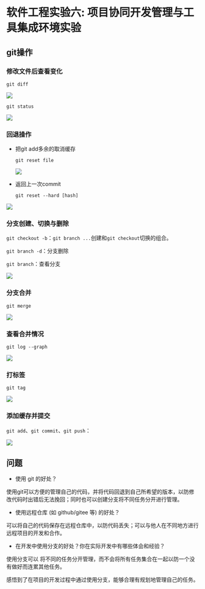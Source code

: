 # 软件工程实验六: 项目协同开发管理与工具集成环境实验

## git操作

### 修改文件后查看变化

`git diff`

![](ref/diff.png)

`git status`

![](ref/status.png)

### 回退操作

- 把git add多余的取消缓存

  `git reset file`

  ![](ref/reset_file.png)

- 返回上一次commit

  `git reset --hard [hash]`

![](ref/reset_commit.png)

### 分支创建、切换与删除

`git checkout -b`：`git branch ...`创建和`git checkout`切换的组合。

`git branch -d`：分支删除

`git branch`：查看分支

![](ref/branch.png)

### 分支合并

`git merge`

![](ref/merge.png)

### 查看合并情况

`git log --graph`

![](ref/log.png)

### 打标签

`git tag`

![](ref/tag.png)

### 添加缓存并提交

`git add`、`git commit`、`git push`：

![](ref/push.png)

## 问题

- 使用 git 的好处？

使用git可以方便的管理自己的代码，并将代码回退到自己所希望的版本，以防修改代码时出错后无法挽回；同时也可以创建分支将不同任务分开进行管理。

- 使用远程仓库 (如 github/gitee 等) 的好处？

可以将自己的代码保存在远程仓库中，以防代码丢失；可以与他人在不同地方进行远程项目的开发和合作。

- 在开发中使用分支的好处？你在实际开发中有哪些体会和经验？

使用分支可以 将不同的任务分开管理，而不会将所有任务集合在一起以防一个没有做好而连累其他任务。

感悟到了在项目的开发过程中通过使用分支，能够合理有规划地管理自己的任务。